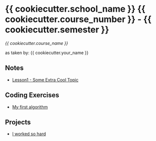 # {{ cookiecutter.school_name }} {{ cookiecutter.course_number }} - {{ cookiecutter.semester }}
_{{ cookiecutter.course_name }}_

as taken by: {{ cookiecutter.your_name }}

## Notes
* [Lesson1 - Some Extra Cool Topic](notes/lesson1.ipynb)

## Coding Exercises
* [My first algorithm](exercises/algorithm.py)

## Projects
* [I worked so hard](projects/project1/README.md)
